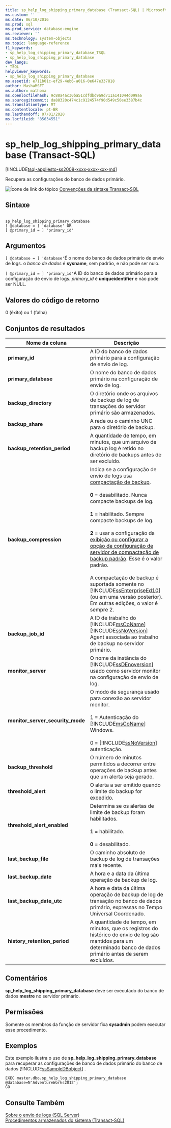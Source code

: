 ```yaml
---
title: sp_help_log_shipping_primary_database (Transact-SQL) | Microsoft Docs
ms.custom: ''
ms.date: 06/10/2016
ms.prod: sql
ms.prod_service: database-engine
ms.reviewer: ''
ms.technology: system-objects
ms.topic: language-reference
f1_keywords:
- sp_help_log_shipping_primary_database_TSQL
- sp_help_log_shipping_primary_database
dev_langs:
- TSQL
helpviewer_keywords:
- sp_help_log_shipping_primary_database
ms.assetid: e711b01c-ef29-4eb6-a016-0e647e337818
author: MashaMSFT
ms.author: mathoma
ms.openlocfilehash: 9c88a4ac30ba51cdfdbd9a9d711a141044d099a6
ms.sourcegitcommit: da88320c474c1c9124574f90d549c50ee3387b4c
ms.translationtype: MT
ms.contentlocale: pt-BR
ms.lasthandoff: 07/01/2020
ms.locfileid: "85634551"
---
```

# <a name="sp_help_log_shipping_primary_database-transact-sql"></a>sp_help_log_shipping_primary_database (Transact-SQL)
[!INCLUDE[tsql-appliesto-ss2008-xxxx-xxxx-xxx-md](../../includes/applies-to-version/sqlserver.md)]

  Recupera as configurações do banco de dados primário.  
  
 ![Ícone de link do tópico](../../database-engine/configure-windows/media/topic-link.gif "Ícone de link do tópico") [Convenções da sintaxe Transact-SQL](../../t-sql/language-elements/transact-sql-syntax-conventions-transact-sql.md)  
  
## <a name="syntax"></a>Sintaxe  
  
```  
  
sp_help_log_shipping_primary_database  
[ @database = ] 'database' OR  
[ @primary_id = ] 'primary_id'  
```  
  
## <a name="arguments"></a>Argumentos  
`[ @database = ] 'database'`É o nome do banco de dados primário de envio de logs. o *banco de dados* é **sysname**, sem padrão, e não pode ser nulo.  
  
`[ @primary_id = ] 'primary_id'`A ID do banco de dados primário para a configuração de envio de logs. *primary_id* é **uniqueidentifier** e não pode ser NULL.  
  
## <a name="return-code-values"></a>Valores do código de retorno  
 0 (êxito) ou 1 (falha)  
  
## <a name="result-sets"></a>Conjuntos de resultados  
  
|Nome da coluna|Descrição|  
|-----------------|-----------------|  
|**primary_id**|A ID do banco de dados primário para a configuração de envio de log.|  
|**primary_database**|O nome do banco de dados primário na configuração de envio de log.|  
|**backup_directory**|O diretório onde os arquivos de backup de log de transações do servidor primário são armazenados.|  
|**backup_share**|A rede ou o caminho UNC para o diretório de backup.|  
|**backup_retention_period**|A quantidade de tempo, em minutos, que um arquivo de backup log é retido no diretório de backups antes de ser excluído.|  
|**backup_compression**|Indica se a configuração de envio de logs usa [compactação de backup](../../relational-databases/backup-restore/backup-compression-sql-server.md).<br /><br /> **0** = desabilitado. Nunca compacte backups de log.<br /><br /> **1** = habilitado. Sempre compacte backups de log.<br /><br /> **2** = usar a configuração da [exibição ou configurar a opção de configuração de servidor de compactação de backup padrão](../../database-engine/configure-windows/view-or-configure-the-backup-compression-default-server-configuration-option.md). Esse é o valor padrão.<br /><br /> A compactação de backup é suportada somente no [!INCLUDE[ssEnterpriseEd10](../../includes/ssenterpriseed10-md.md)] (ou em uma versão posterior). Em outras edições, o valor é sempre 2.|  
|**backup_job_id**|A ID de trabalho do [!INCLUDE[msCoName](../../includes/msconame-md.md)] [!INCLUDE[ssNoVersion](../../includes/ssnoversion-md.md)] Agent associada ao trabalho de backup no servidor primário.|  
|**monitor_server**|O nome da instância do [!INCLUDE[ssDEnoversion](../../includes/ssdenoversion-md.md)] usado como servidor monitor na configuração de envio de log.|  
|**monitor_server_security_mode**|O modo de segurança usado para conexão ao servidor monitor.<br /><br /> 1 = Autenticação do [!INCLUDE[msCoName](../../includes/msconame-md.md)] Windows.<br /><br /> 0 = [!INCLUDE[ssNoVersion](../../includes/ssnoversion-md.md)] autenticação.|  
|**backup_threshold**|O número de minutos permitidos a decorrer entre operações de backup antes que um alerta seja gerado.|  
|**threshold_alert**|O alerta a ser emitido quando o limite do backup for excedido.|  
|**threshold_alert_enabled**|Determina se os alertas de limite de backup foram habilitados.<br /><br /> **1** = habilitado.<br /><br /> **0** = desabilitado.|  
|**last_backup_file**|O caminho absoluto de backup de log de transações mais recente.|  
|**last_backup_date**|A hora e a data da última operação de backup de log.|  
|**last_backup_date_utc**|A hora e data da última operação de backup de log de transação no banco de dados primário, expressas no Tempo Universal Coordenado.|  
|**history_retention_period**|A quantidade de tempo, em minutos, que os registros do histórico do envio de log são mantidos para um determinado banco de dados primário antes de serem excluídos.|  
  
## <a name="remarks"></a>Comentários  
 **sp_help_log_shipping_primary_database** deve ser executado do banco de dados **mestre** no servidor primário.  
  
## <a name="permissions"></a>Permissões  
 Somente os membros da função de servidor fixa **sysadmin** podem executar esse procedimento.  
  
## <a name="examples"></a>Exemplos  
 Este exemplo ilustra o uso de **sp_help_log_shipping_primary_database** para recuperar as configurações de banco de dados primário do banco de dados [!INCLUDE[ssSampleDBobject](../../includes/sssampledbobject-md.md)] .  
  
```  
EXEC master.dbo.sp_help_log_shipping_primary_database @database=N'AdventureWorks2012';  
GO  
```  
  
## <a name="see-also"></a>Consulte Também  
 [Sobre o envio de logs &#40;SQL Server&#41;](../../database-engine/log-shipping/about-log-shipping-sql-server.md)   
 [Procedimentos armazenados do sistema &#40;Transact-SQL&#41;](../../relational-databases/system-stored-procedures/system-stored-procedures-transact-sql.md)  
  
  
